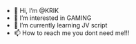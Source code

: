 - 👋 Hi, I’m @KRIK
- 👀 I’m interested in GAMING
- 🌱 I’m currently learning JV script
- 📫 How to reach me you dont need me!!!

<!---
KRIK/KRIK is a ✨ special ✨ repository because its `README.md` (this file) appears on your GitHub profile.
You can click the Preview link to take a look at your changes.
--->

